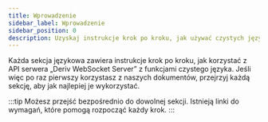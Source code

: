 ```yaml
---
title: Wprowadzenie
sidebar_label: Wprowadzenie
sidebar_position: 0
description: Uzyskaj instrukcje krok po kroku, jak używać czystych języków w interfejsie API WebSocket firmy Deriv. Zacznij budować swoją aplikację handlową z tym przykładem interfejsu API.
---
```


Każda sekcja językowa zawiera instrukcje krok po kroku, jak korzystać z API serwera „Deriv WebSocket Server” z funkcjami czystego języka. Jeśli więc po raz pierwszy korzystasz z naszych dokumentów, przejrzyj każdą sekcję, aby jak najlepiej je wykorzystać.

:::tip
Możesz przejść bezpośrednio do dowolnej sekcji. Istnieją linki do wymagań, które pomogą rozpocząć każdy krok.
:::
